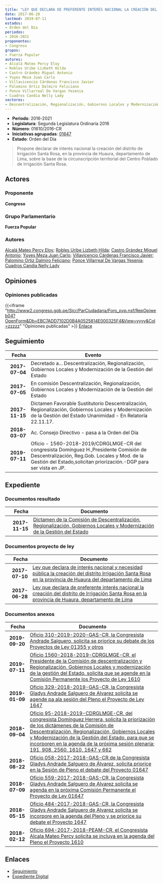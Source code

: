 ```yaml
---
title: "LEY QUE DECLARA DE PREFERENTE INTERÉS NACIONAL LA CREACIÓN DEL DISTRITO DE IRRIGACIÓN SANTA ROSA, EN LA PROVINCIA DE HUAURA, DEPARTAMENTO DE LIMA"
date: 2017-06-28
lastmod: 2019-07-11
estados:
- Orden del Día
periodos:
- 2016-2021
proponentes:
- Congreso
grupos:
- Fuerza Popular
autores:
- Alcalá Mateo Percy Eloy
- Robles Uribe Lizbeth Hilda
- Castro Grández Miguel Antonio
- Yuyes Meza Juan Carlo
- Villavicencio Cárdenas Francisco Javier
- Palomino Ortiz Dalmiro Feliciano
- Ponce Villarreal De Vargas Yesenia
- Cuadros Candia Nelly Lady
sectores:
- Descentralización, Regionalización, Gobiernos Locales y Modernización de la Gestión del Estado
---
```

- **Periodo**: 2016-2021
- **Legislatura**: Segunda Legislatura Ordinaria 2016
- **Número**: 01610/2016-CR
- **Iniciativas agrupadas**: [01647](../../01600/01647)
- **Estado**: Orden del Día

> Propone declarar de interés nacional la creación del distrito de Irrigación Santa Rosa, en la provincia de Huaura, departamento de Lima, sobre la base de la circunscripción territorial del Centro Poblado de Irrigación Santa Rosa.


## Actores

### Proponente

**Congreso**

### Grupo Parlamentario

**Fuerza Popular**

### Autores

[Alcalá Mateo Percy Eloy](mailto:mailto:palcala@congreso.gob.pe); [Robles Uribe Lizbeth Hilda](mailto:mailto:lroblesu@congreso.gob.pe); [Castro Grández Miguel Antonio](mailto:mailto:macastro@congreso.gob.pe); [Yuyes Meza Juan Carlo](mailto:mailto:jyuyes@congreso.gob.pe); [Villavicencio Cárdenas Francisco Javier](mailto:mailto:fvillavicencio@congreso.gob.pe); [Palomino Ortiz Dalmiro Feliciano](mailto:mailto:dfpalomino@congreso.gob.pe); [Ponce Villarreal De Vargas Yesenia](mailto:mailto:yponce@congreso.gob.pe); [Cuadros Candia Nelly Lady](mailto:mailto:ncuadros@congreso.gob.pe)

## Opiniones

### Opiniones publicadas

{{<iframe "http://www2.congreso.gob.pe/Sicr/ParCiudadana/Foro_pvp.nsf/RepOpiweb04?OpenForm&Db=EBC7ADD7102D0B4A0525814E000325F4&View=yyyy&Col=zzzzz" "Opiniones publicadas" >}}
[Enlace](http://www2.congreso.gob.pe/Sicr/ParCiudadana/Foro_pvp.nsf/RepOpiweb04?OpenForm&Db=EBC7ADD7102D0B4A0525814E000325F4&View=yyyy&Col=zzzzz)


## Seguimiento

| Fecha | Evento |
|------:|--------|
| **2017-07-04** | Decretado a... Descentralización, Regionalización, Gobiernos Locales y Modernización de la Gestión del Estado |
| **2017-07-05** | En comisión Descentralización, Regionalización, Gobiernos Locales y Modernización de la Gestión del Estado |
| **2017-11-15** | Dictamen Favorable Sustitutorio Descentralización, Regionalización, Gobiernos Locales y Modernización de la Gestión del Estado Unanimidad - En Relatoría 22.11.17. |
| **2018-03-07** | Ac. Consejo Directivo - pasa a la Orden del Día |
| **2019-07-11** | Oficio - 1560-2018-2019/CDRGLMGE-CR del congresista Domínguez H.,Presidente Comisión de Descentralización, Reg.Gob. Locales y Mod. de la Gestión del Estado,solicitan priorización.-DGP para ser vista en JP. |

## Expediente

### Documentos resultado

| Fecha | Documento |
|------:|-----------|
| **2017-11-15** | [Dictamen de la Comisión de Descentralización, Regionalización, Gobiernos Locales y Modernización de la Gestión del Estado](http://www.leyes.congreso.gob.pe/Documentos/2016_2021/Dictamenes/Proyectos_de_Ley/01610DC08MAY20171115.pdf) |

### Documentos proyecto de ley

| Fecha | Documento |
|------:|-----------|
| **2017-07-10** | [Ley que declara de interés nacional y necesidad pública la creación del distrito Irrigación Santa Rosa en la provincia de Huaura del departamento de Lima](http://www.leyes.congreso.gob.pe/Documentos/2016_2021/Proyectos_de_Ley_y_de_Resoluciones_Legislativas/PL0164720170710.pdf) |
| **2017-06-28** | [Ley que declara de preferente interés nacional la creación del distrito de Irrigación Santa Rosa en la provincia de Huaura, departamento de Lima](http://www.leyes.congreso.gob.pe/Documentos/2016_2021/Proyectos_de_Ley_y_de_Resoluciones_Legislativas/PL0161020170628.pdf) |

### Documentos anexos

| Fecha | Documento |
|------:|-----------|
| **2019-09-20** | [Oficio 310-2019-2020-GAS-CR, la Congresista Andrade Salguero, solicita se priorice su debate de los Proyectos de Ley 01355 y otros](http://www.leyes.congreso.gob.pe/Documentos/2016_2021/Oficios/Congresistas/OFICIO-310-2019-2020-GAS-CR.pdf) |
| **2019-07-11** | [Oficio 1560-2018-2019-CDRGLMGE-CR, el Presidente de la Comisión de descentralización y Regionalización, Gobiernos Locales y modernización de la gestión del Estado, solicita que se agende en la Comisión Permanente los Proyecto de Ley 1610](http://www.leyes.congreso.gob.pe/Documentos/2016_2021/Oficios/Comisiones_Ordinarias/OFICIO-1560-2018-2019-CDRGLMGE-CR.pdf) |
| **2019-01-09** | [Oficio 329-2018-2019-GAS-CR, la Congresista Gladys Andrade Salguero de Alvarez solicita se agende pa ala sesión del Pleno el Proyecto de Ley 1647](http://www.leyes.congreso.gob.pe/Documentos/2016_2021/Oficios/Congresistas/OFICIO-329-2018-2019-GAS-CR.pdf) |
| **2018-09-04** | [Oficio 95-2018-2019-CDRGLMGE-CR, del congresista Domínguez Herrera, solicita la priorización de los dictámenes de la Comisión de Descentralización, Regionalización, Gobiernos Locales y Modernización de la Gestión del Estado, para que se incorporen en la agenda de la próxima sesión plenaria; 191, 908, 2560, 1610, 1647 y 662](http://www.leyes.congreso.gob.pe/Documentos/2016_2021/Oficios/Comisiones_Ordinarias/OFICIO-95-2018-2019-CDRGLMGE-CR.pdf) |
| **2018-08-22** | [Oficio 058-2017-2018-GAS-CR de la Congresista Gladys Andrade Salguero de Álvarez, solicita priorice en la Sesión de Pleno el debate del Proyecto 01647](http://www.leyes.congreso.gob.pe/Documentos/2016_2021/Oficios/Congresistas/OFICIO-058-2017-2018-GAS-CR.pdf) |
| **2018-07-09** | [Oficio 559-2017-2018-GAS-CR, la Congresista Gladys Andrade Salguero de Alvarez solicita se agenda en la próxima Comisión Permanente el Proyecto de Ley 01647](http://www.leyes.congreso.gob.pe/Documentos/2016_2021/Oficios/Congresistas/OFICIO-559-2017-2018-GAS-CR.pdf) |
| **2018-05-15** | [Oficio 484-2017-2018-GAS-CR, la Congresista Gladys Andrade Salguero de Alvarez solicita se incorpore en la agenda del Pleno y se priorice su debate el Proyecto 1647](http://www.leyes.congreso.gob.pe/Documentos/2016_2021/Oficios/Congresistas/OFICIO-484-2017-2018-GAS-CR.pdf) |
| **2018-02-12** | [Oficio 694-2017-2018-PEAM-CR, el Congresista Alcala Mateo Percy solicita se incluya en la agenda del Pleno el Proyecto 1610](http://www.leyes.congreso.gob.pe/Documentos/2016_2021/Oficios/Congresistas/OFICIO-694-2017-2018-PEAM-CR.pdf) |

## Enlaces

- [Seguimiento](http://www2.congreso.gob.pe/Sicr/TraDocEstProc/CLProLey2016.nsf/f7fff46988ca05b1052578e100829cc7/d2fd0b83a6ffdabd0525814e0002a929?OpenDocument)
- [Expediente Digital](http://www2.congreso.gob.pe/Sicr/TraDocEstProc/CLProLey2016.nsf/f7fff46988ca05b1052578e100829cc7/d2fd0b83a6ffdabd0525814e0002a929?OpenDocument&Click=05257FB7005EB655.eb71d0cf91d8294e05256cdf006b5706/$Body/0.1C6C)

